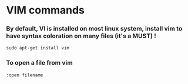 VIM commands
==============

### By default, VI is installed on most linux system, install vim to have syntax coloration on many files (it's a MUST) !
`sudo apt-get install vim`  

### To open a file from vim
`:open filename`
